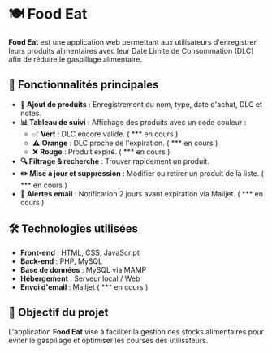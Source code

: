 # 🍽️ Food Eat

**Food Eat** est une application web permettant aux utilisateurs d'enregistrer leurs produits alimentaires avec leur Date Limite de Consommation (DLC) afin de réduire le gaspillage alimentaire.

## 🚀 Fonctionnalités principales

- **📌 Ajout de produits** : Enregistrement du nom, type, date d'achat, DLC et notes.
- **📊 Tableau de suivi** : Affichage des produits avec un code couleur :
  - ✅ **Vert** : DLC encore valide. ( *** en cours )
  - ⚠️ **Orange** : DLC proche de l'expiration. ( *** en cours )
  - ❌ **Rouge** : Produit expiré. ( *** en cours )
- **🔍 Filtrage & recherche** : Trouver rapidement un produit.
- **✏️ Mise à jour et suppression** : Modifier ou retirer un produit de la liste. ( *** en cours )
- **📩 Alertes email** : Notification 2 jours avant expiration via Mailjet. ( *** en cours )

## 🛠️ Technologies utilisées

- **Front-end** : HTML, CSS, JavaScript
- **Back-end** : PHP, MySQL
- **Base de données** : MySQL via MAMP
- **Hébergement** : Serveur local / Web
- **Envoi d'email** : Mailjet ( *** en cours )

## 📌 Objectif du projet

L'application **Food Eat** vise à faciliter la gestion des stocks alimentaires pour éviter le gaspillage et optimiser les courses des utilisateurs.
